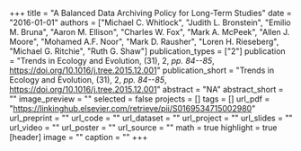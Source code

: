 +++
title = "A Balanced Data Archiving Policy for Long-Term Studies"
date = "2016-01-01"
authors = ["Michael C. Whitlock", "Judith L. Bronstein", "Emilio M. Bruna", "Aaron M. Ellison", "Charles W. Fox", "Mark A. McPeek", "Allen J. Moore", "Mohamed A.F. Noor", "Mark D. Rausher", "Loren H. Rieseberg", "Michael G. Ritchie", "Ruth G. Shaw"]
publication_types = ["2"]
publication = "Trends in Ecology and Evolution, (31), 2, _pp. 84--85_, https://doi.org/10.1016/j.tree.2015.12.001"
publication_short = "Trends in Ecology and Evolution, (31), 2, _pp. 84--85_, https://doi.org/10.1016/j.tree.2015.12.001"
abstract = "NA"
abstract_short = ""
image_preview = ""
selected = false
projects = []
tags = []
url_pdf = "https://linkinghub.elsevier.com/retrieve/pii/S0169534715002980"
url_preprint = ""
url_code = ""
url_dataset = ""
url_project = ""
url_slides = ""
url_video = ""
url_poster = ""
url_source = ""
math = true
highlight = true
[header]
image = ""
caption = ""
+++
